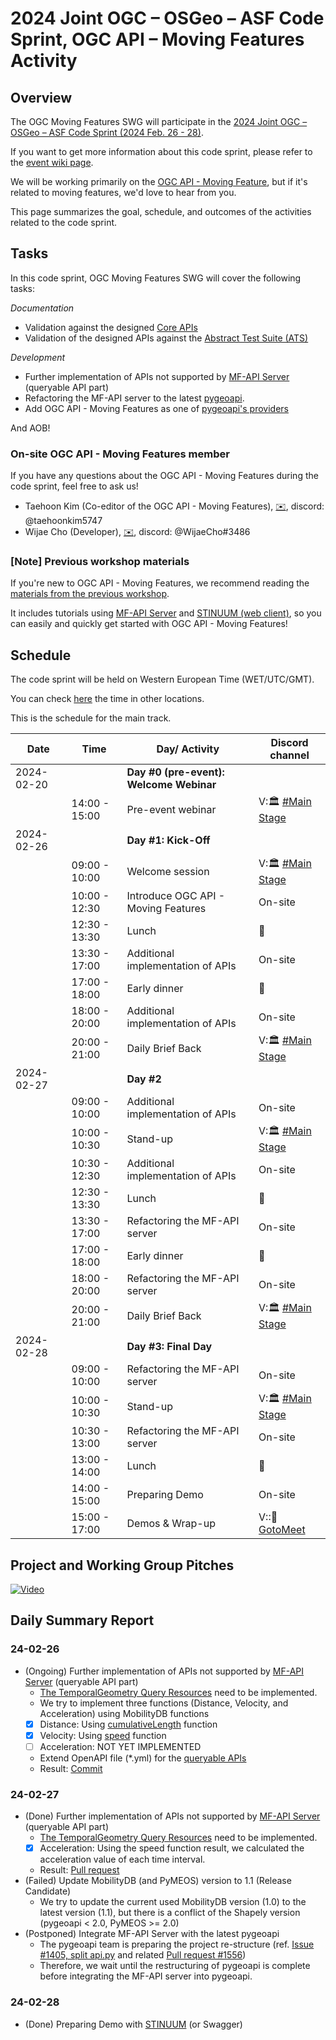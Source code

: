 # 2024 Joint OGC – OSGeo – ASF Code Sprint, OGC API  – Moving Features Activity
## Overview
The OGC Moving Features SWG will participate in the [2024 Joint OGC – OSGeo – ASF Code Sprint (2024 Feb. 26 - 28)](https://opengeospatial.github.io/dev-ogc-sprint-landing-23/).

If you want to get more information about this code sprint, please refer to the [event wiki page](https://github.com/opengeospatial/developer-events/wiki/2024-Joint-OGC-%E2%80%93-OSGeo-%E2%80%93-ASF-Code-Sprint). 

We will be working primarily on the [OGC API - Moving Feature](https://ogcapi.ogc.org/movingfeatures/), but if it's related to moving features, we'd love to hear from you.

This page summarizes the goal, schedule, and outcomes of the activities related to the code sprint. 


## Tasks
In this code sprint, OGC Moving Features SWG will cover the following tasks:

*Documentation*
- Validation against the designed [Core APIs](https://opengeospatial.github.io/ogcna-auto-review/22-003.html#toc13)
- Validation of the designed APIs against the [Abstract Test Suite (ATS)](https://opengeospatial.github.io/ogcna-auto-review/22-003.html#toc36)

*Development*
- Further implementation of APIs not supported by [MF-API Server](https://github.com/aistairc/mf-api) (queryable API part)
- Refactoring the MF-API server to the latest [pygeoapi](https://github.com/geopython/pygeoapi).
- Add OGC API - Moving Features as one of [pygeoapi's providers](https://docs.pygeoapi.io/en/stable/data-publishing/index.html#providers-overview)

And AOB!

### On-site OGC API - Moving Features member
If you have any questions about the OGC API - Moving Features during the code sprint, feel free to ask us!

* Taehoon Kim (Co-editor of the OGC API - Moving Features), [✉️](mailto:kim.taehoon@aist.go.jp), discord: @taehoonkim5747
* Wijae Cho (Developer), [✉️](mailto:cho-wijae@aist.go.jp), discord: @WijaeCho#3486

### [Note] Previous workshop materials
If you're new to OGC API - Moving Features, we recommend reading the [materials from the previous workshop](https://github.com/opengeospatial/mf-swg/tree/main/workshop/FOSS4G_Asia_2023). 

It includes tutorials using [MF-API Server](https://github.com/aistairc/mf-api) and [STINUUM (web client)](https://github.com/aistairc/mf-cesium/tree/mf-cesium_api), so you can easily and quickly get started with OGC API - Moving Features!

## Schedule
The code sprint will be held on Western European Time (WET/UTC/GMT). 

You can check [here](https://www.timeanddate.com/worldclock/meetingtime.html?day=26&month=2&year=2024&p1=224&p2=179&p3=16&p4=44&p5=240&p6=136&iv=0) the time in other locations.  

This is the schedule for the main track.

| Date       | Time          | Day/ Activity                           | Discord channel                                             |
|------------|---------------|-----------------------------------------|-------------------------------------------------------------|
| 2024-02-20 |               | **Day #0 (pre-event): Welcome Webinar** |                                                             |
|            | 14:00 - 15:00 | Pre-event webinar                       | V:🏛 [#Main Stage](https://discord.gg/3pezeR98Ks)           |
| 2024-02-26 |               | **Day #1: Kick-Off**                    |                                                             |
|            | 09:00 - 10:00 | Welcome session                         | V:🏛 [#Main Stage](https://discord.gg/3pezeR98Ks)           |
|            | 10:00 - 12:30 | Introduce OGC API - Moving Features     | On-site                                                     |
|            | 12:30 - 13:30 | Lunch                                   | 🍜                                                          |
|            | 13:30 - 17:00 | Additional implementation of APIs       | On-site                                                     |
|            | 17:00 - 18:00 | Early dinner                            | 🍜                                                          |
|            | 18:00 - 20:00 | Additional implementation of APIs       | On-site                                                     |
|            | 20:00 - 21:00 | Daily Brief Back                        | V:🏛 [#Main Stage](https://discord.gg/3pezeR98Ks)           |
| 2024-02-27 |               | **Day #2**                              |                                                             |
|            | 09:00 - 10:00 | Additional implementation of APIs       | On-site                                                     |
|            | 10:00 - 10:30 | Stand-up                                | V:🏛 [#Main Stage](https://discord.gg/3pezeR98Ks)           |
|            | 10:30 - 12:30 | Additional implementation of APIs       | On-site                                                     |
|            | 12:30 - 13:30 | Lunch                                   | 🍜                                                          |
|            | 13:30 - 17:00 | Refactoring the MF-API server           | On-site                                                     |
|            | 17:00 - 18:00 | Early dinner                            | 🍜                                                          |
|            | 18:00 - 20:00 | Refactoring the MF-API server           | On-site                                                     |
|            | 20:00 - 21:00 | Daily Brief Back                        | V:🏛 [#Main Stage](https://discord.gg/3pezeR98Ks)           |
| 2024-02-28 |               | **Day #3: Final Day**                   |                                                             |
|            | 09:00 - 10:00 | Refactoring the MF-API server           | On-site                                                     |
|            | 10:00 - 10:30 | Stand-up                                | V:🏛 [#Main Stage](https://discord.gg/3pezeR98Ks)           |
|            | 10:30 - 13:00 | Refactoring the MF-API server           | On-site                                                     |
|            | 13:00 - 14:00 | Lunch                                   | 🍜                                                          |
|            | 14:00 - 15:00 | Preparing Demo                          | On-site                                                     |
|            | 15:00 - 17:00 | Demos & Wrap-up                         | V::📣 [GotoMeet](http://www.gotomeeting.com/join/570724997) |

## Project and Working Group Pitches

[![Video](https://img.youtube.com/vi/bFOj7U44CpU/0.jpg)](https://www.youtube.com/embed/bFOj7U44CpU?si=FJfYgJOxcNpYeI9u)

## Daily Summary Report
### 24-02-26
- (Ongoing) Further implementation of APIs not supported by [MF-API Server](https://github.com/aistairc/mf-api) (queryable API part)
  - [The TemporalGeometry Query Resources](https://opengeospatial.github.io/ogcna-auto-review/22-003.html#_3dd02e21-5ed6-4ad3-bbb4-098f18e0a04d) need to be implemented.
  - We try to implement three functions (Distance, Velocity, and Acceleration) using MobilityDB functions
  - [x] Distance: Using [cumulativeLength](https://mobilitydb.github.io/MobilityDB/master/ch08s04.html) function
  - [x] Velocity: Using [speed](https://mobilitydb.github.io/MobilityDB/master/ch08s04.html) function
  - [ ] Acceleration: NOT YET IMPLEMENTED 
  - Extend OpenAPI file (*.yml) for the [queryable APIs](https://opengeospatial.github.io/ogcapi-movingfeatures/openapi/openapi-movingfeatures-1.html#tag/TemporalGeometryQuery)
  - Result: [Commit](https://github.com/aistairc/mf-api/commit/357eb2c802ddf251d7b0e55df9d6486d179c3d8f)
### 24-02-27
- (Done) Further implementation of APIs not supported by [MF-API Server](https://github.com/aistairc/mf-api) (queryable API part)
  - [The TemporalGeometry Query Resources](https://opengeospatial.github.io/ogcna-auto-review/22-003.html#_3dd02e21-5ed6-4ad3-bbb4-098f18e0a04d) need to be implemented.
  - [x] Acceleration: Using the speed function result, we calculated the acceleration value of each time interval.
  - Result: [Pull request](https://github.com/aistairc/mf-api/pull/9)
- (Failed) Update MobilityDB (and PyMEOS) version to 1.1 (Release Candidate)
  - We try to update the current used MobilityDB version (1.0) to the latest version (1.1), but there is a conflict of the Shapely version (pygeoapi < 2.0, PyMEOS >= 2.0)
- (Postponed) Integrate MF-API Server with the latest pygeoapi
  - The pygeoapi team is preparing the project re-structure (ref. [Issue #1405, split api.py](https://github.com/geopython/pygeoapi/pull/1405) and related [Pull request #1556](https://github.com/geopython/pygeoapi/pull/1556))
  - Therefore, we wait until the restructuring of pygeoapi is complete before integrating the MF-API server into pygeoapi. 
### 24-02-28
- (Done) Preparing Demo with [STINUUM](https://github.com/aistairc/mf-cesium/tree/mf-cesium_api) (or Swagger)